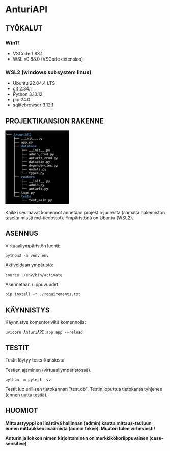 
# AnturiAPI

## TYÖKALUT

### Win11

* VSCode 1.88.1
* WSL v0.88.0 (VSCode extension)

### WSL2 (windows subsystem linux)

* Ubuntu 22.04.4 LTS
* git 2.34.1
* Python 3.10.12
* pip 24.0
* sqlitebrowser 3.12.1

## PROJEKTIKANSION RAKENNE

<img src="kansiorakenne.png" width=200 alt="Projektikansion rakenne"/>

Kaikki seuraavat komennot annetaan projektin juuresta (samalta hakemiston tasolta missä md-tiedostot). Ympäristönä on Ubuntu (WSL2).

## ASENNUS

Virtuaaliympäristön luonti:

```shell
python3 -m venv env
```

Aktivoidaan ympäristö:

```shell
source ./env/bin/activate
```

Asennetaan riippuvuudet:

```shell
pip install -r ./requirements.txt
```

## KÄYNNISTYS

Käynnistys komentoriviltä komennolla:

```shell
uvicorn AnturiAPI.app:app --reload
```

## TESTIT

Testit löytyy tests-kansiosta.

Testien ajaminen (virtuaaliympäristössä).

```shell
python -m pytest -vv
```

Testit luo erillisen tietokannan "test.db". Testin loputtua tietokanta tyhjenee (ennen uutta testiä).

## HUOMIOT

**Mittaustyyppi on lisättävä hallinnan (admin) kautta mittaus-tauluun ennen mittauksen lisäämistä (admin tekee). Muuten tulee virheviesti!**

**Anturin ja lohkon nimen kirjoittaminen on merkkikokoriippuvainen (case-sensitive)**
